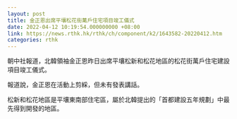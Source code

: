 ```yaml
---
layout: post
title: 金正恩出席平壤松花街萬戶住宅項目竣工儀式
date: 2022-04-12 10:19:54.000000000 +08:00
link: https://news.rthk.hk/rthk/ch/component/k2/1643582-20220412.htm
categories: rthk
---
```


朝中社報道，北韓領袖金正恩昨日出席平壤松新和松花地區的松花街萬戶住宅建設項目竣工儀式。

報道說，金正恩在活動上剪綵，但未有發表講話。

松新和松花地區是平壤東南部住宅區，屬於北韓提出的「首都建設五年規劃」中最先得到開發的地區。
